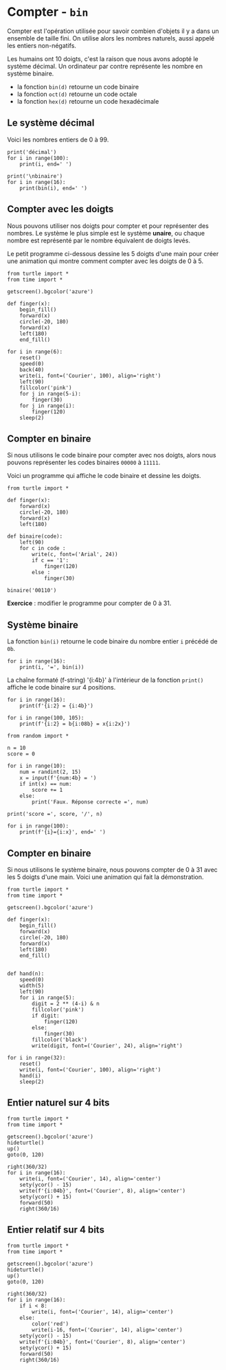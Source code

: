 # Compter - `bin`

Compter est l'opération utilisée pour savoir combien d'objets il y a dans un ensemble de taille fini. On utilise alors les nombres naturels, aussi appelé les entiers non-négatifs.

Les humains ont 10 doigts, c'est la raison que nous avons adopté le système décimal. Un ordinateur par contre représente les nombre en système binaire.

- la fonction `bin(d)` retourne un code binaire
- la fonction `oct(d)` retourne un code octale
- la fonction `hex(d)` retourne un code hexadécimale

## Le système décimal

Voici les nombres entiers de 0 à 99.

```{codeplay}
print('décimal')
for i in range(100):
    print(i, end=' ')

print('\nbinaire')
for i in range(16):
    print(bin(i), end=' ')
```

## Compter avec les doigts

Nous pouvons utiliser nos doigts pour compter et pour représenter des nombres.
Le système le plus simple est le système **unaire**, ou chaque nombre est représenté par le nombre équivalent de doigts levés.

Le petit programme ci-dessous dessine les 5 doigts d'une main pour créer une animation qui montre comment compter avec les doigts de 0 à 5.

```{codeplay}
from turtle import *
from time import *

getscreen().bgcolor('azure')

def finger(x):
    begin_fill()
    forward(x)
    circle(-20, 180)
    forward(x)
    left(180)
    end_fill()

for i in range(6):
    reset()
    speed(0)
    back(40)
    write(i, font=('Courier', 100), align='right')
    left(90)
    fillcolor('pink')
    for j in range(5-i):
        finger(30)
    for j in range(i):
        finger(120)
    sleep(2)
```

## Compter en binaire

Si nous utilisons le code binaire pour compter avec nos doigts, alors nous pouvons représenter les codes binaires `00000` à `11111`.

Voici un programme qui affiche le code binaire et dessine les doigts.

```{codeplay}
from turtle import *

def finger(x):
    forward(x)
    circle(-20, 180)
    forward(x)
    left(180)

def binaire(code):
    left(90)
    for c in code :
        write(c, font=('Arial', 24))
        if c == '1':
            finger(120)
        else :
            finger(30)
              
binaire('00110')
```

**Exercice** : modifier le programme pour compter de 0 à 31.

## Système binaire

La fonction `bin(i)` retourne le code binaire du nombre entier `i` précédé de `0b`. 

```{codeplay}
for i in range(16):
    print(i, '=', bin(i))
````

La chaîne formaté (f-string) '{i:4b}' à l'intérieur de la fonction `print()` affiche le code binaire sur 4 positions.
 
```{codeplay}
for i in range(16):
    print(f'{i:2} = {i:4b}')
```

```{codeplay}
for i in range(100, 105):
    print(f'{i:2} = b{i:08b} = x{i:2x}')
```

```{codeplay}
from random import *

n = 10
score = 0

for i in range(10):
    num = randint(2, 15)
    x = input(f'{num:4b} = ')
    if int(x) == num:
        score += 1
    else:
        print('Faux. Réponse correcte =', num)

print('score =', score, '/', n)
```

```{codeplay}
for i in range(100):
    print(f'{i}={i:x}', end=' ')
```

## Compter en binaire

Si nous utilisons le système binaire, nous pouvons compter de 0 à 31 avec les 5 doigts d'une main. Voici une animation qui fait la démonstration.

```{codeplay}
from turtle import *
from time import *

getscreen().bgcolor('azure')

def finger(x):
    begin_fill()
    forward(x)
    circle(-20, 180)
    forward(x)
    left(180)
    end_fill()
    
    
def hand(n):
    speed(0)
    width(5)
    left(90)
    for i in range(5):
        digit = 2 ** (4-i) & n
        fillcolor('pink')
        if digit:
            finger(120)
        else:
            finger(30)
        fillcolor('black')
        write(digit, font=('Courier', 24), align='right')

for i in range(32):
    reset()
    write(i, font=('Courier', 100), align='right')
    hand(i)
    sleep(2)
````

## Entier naturel sur 4 bits

```{codeplay}
from turtle import *
from time import *

getscreen().bgcolor('azure')
hideturtle()
up()
goto(0, 120)

right(360/32)
for i in range(16):
    write(i, font=('Courier', 14), align='center')
    sety(ycor() - 15)
    write(f'{i:04b}', font=('Courier', 8), align='center')
    sety(ycor() + 15)
    forward(50)
    right(360/16)
````

## Entier relatif sur 4 bits

```{codeplay}
from turtle import *
from time import *

getscreen().bgcolor('azure')
hideturtle()
up()
goto(0, 120)

right(360/32)
for i in range(16):
    if i < 8: 
        write(i, font=('Courier', 14), align='center')
    else:
        color('red')
        write(i-16, font=('Courier', 14), align='center')
    sety(ycor() - 15)
    write(f'{i:04b}', font=('Courier', 8), align='center')
    sety(ycor() + 15)
    forward(50)
    right(360/16)
````

```{codeplay}

````

```{codeplay}

````

```{codeplay}

````

```{codeplay}

````


